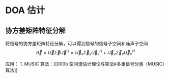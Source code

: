 # DOA 估计

## 协方差矩阵特征分解

将信号的协方差矩阵特征分解，可以得到信号的信号子空间和噪声子空间$$\vec{R}=\vec{U}\vec{\Sigma}\vec{U}^H=\vec{U}_s\vec{\Sigma}_s\vec{U}^H_s+\vec{U}_v\vec{\Sigma}_v\vec{U}^H_v$$

应用：
	1. MUSIC 算法：[[000b 空间谱估计理论与算法#多重信号分类（MUSIC）算法]]
